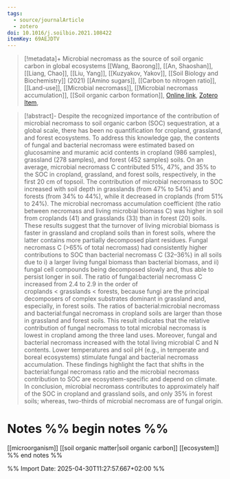 ```yaml
---
tags:
  - source/journalArticle
  - zotero
doi: 10.1016/j.soilbio.2021.108422
itemKey: 69AEJDTV
---
```

>[!metadata]+
> Microbial necromass as the source of soil organic carbon in global ecosystems
> [[Wang, Baorong]], [[An, Shaoshan]], [[Liang, Chao]], [[Liu, Yang]], [[Kuzyakov, Yakov]], 
> [[Soil Biology and Biochemistry]] (2021)
> [[Amino sugars]], [[Carbon to nitrogen ratio]], [[Land-use]], [[Microbial necromass]], [[Microbial necromass accumulation]], [[Soil organic carbon formation]], 
> [Online link](https://www.sciencedirect.com/science/article/pii/S0038071721002960), [Zotero Item](zotero://select/library/items/69AEJDTV), 

>[!abstract]-
>Despite the recognized importance of the contribution of microbial necromass to soil organic carbon (SOC) sequestration, at a global scale, there has been no quantification for cropland, grassland, and forest ecosystems. To address this knowledge gap, the contents of fungal and bacterial necromass were estimated based on glucosamine and muramic acid contents in cropland (986 samples), grassland (278 samples), and forest (452 samples) soils. On an average, microbial necromass C contributed 51%, 47%, and 35% to the SOC in cropland, grassland, and forest soils, respectively, in the first 20 cm of topsoil. The contribution of microbial necromass to SOC increased with soil depth in grasslands (from 47% to 54%) and forests (from 34% to 44%), while it decreased in croplands (from 51% to 24%). The microbial necromass accumulation coefficient (the ratio between necromass and living microbial biomass C) was higher in soil from croplands (41) and grasslands (33) than in forest (20) soils. These results suggest that the turnover of living microbial biomass is faster in grassland and cropland soils than in forest soils, where the latter contains more partially decomposed plant residues. Fungal necromass C (>65% of total necromass) had consistently higher contributions to SOC than bacterial necromass C (32–36%) in all soils due to i) a larger living fungal biomass than bacterial biomass, and ii) fungal cell compounds being decomposed slowly and, thus able to persist longer in soil. The ratio of fungal:bacterial necromass C increased from 2.4 to 2.9 in the order of croplands < grasslands < forests, because fungi are the principal decomposers of complex substrates dominant in grassland and, especially, in forest soils. The ratios of bacterial:microbial necromass and bacterial:fungal necromass in cropland soils are larger than those in grassland and forest soils. This result indicates that the relative contribution of fungal necromass to total microbial necromass is lowest in cropland among the three land uses. Moreover, fungal and bacterial necromass increased with the total living microbial C and N contents. Lower temperatures and soil pH (e.g., in temperate and boreal ecosystems) stimulate fungal and bacterial necromass accumulation. These findings highlight the fact that shifts in the bacterial:fungal necromass ratio and the microbial necromass contribution to SOC are ecosystem-specific and depend on climate. In conclusion, microbial necromass contributes to approximately half of the SOC in cropland and grassland soils, and only 35% in forest soils; whereas, two-thirds of microbial necromass are of fungal origin.

# Notes %% begin notes %%
[[microorganism]]
[[soil organic matter|soil organic carbon]]
[[ecosystem]]
%% end notes %%




%% Import Date: 2025-04-30T11:27:57.667+02:00 %%
